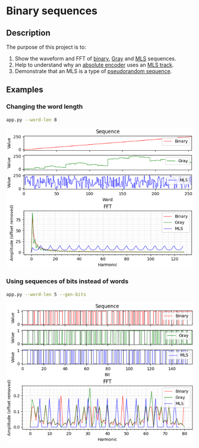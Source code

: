 # Binary sequences

## Description

The purpose of this project is to:
1. Show the waveform and FFT of [binary](https://en.wikipedia.org/wiki/Binary_number), [Gray](https://en.wikipedia.org/wiki/Gray_code) and [MLS](https://en.wikipedia.org/wiki/Maximum_length_sequence) sequences.
2. Help to understand why an [absolute encoder](https://en.wikipedia.org/wiki/Rotary_encoder) uses an [MLS track](https://williamsprecher.com/pseudo-random-code-disc).
3. Demonstrate that an MLS is a type of [pseudorandom sequence](https://en.wikipedia.org/wiki/Pseudorandom_binary_sequence).

## Examples

### Changing the word length

```Bash
app.py --word-len 8
```

![Result](pics/example_8bit_wrdseq.png)

### Using sequences of bits instead of words

```Bash
app.py --word-len 5 --gen-bits
```

![Result](pics/example_5bit_bitseq.png)
